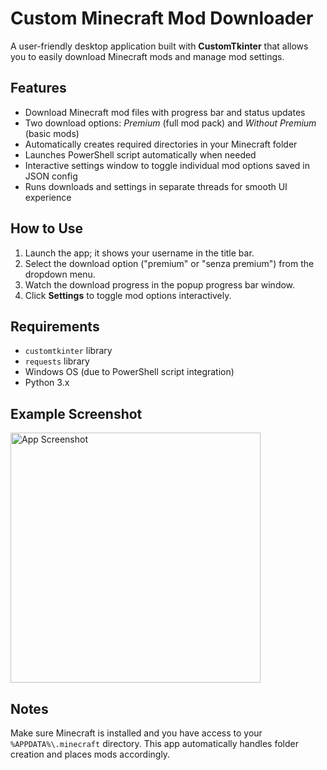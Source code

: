 <h1>Custom Minecraft Mod Downloader</h1>

<p>A user-friendly desktop application built with <strong>CustomTkinter</strong> that allows you to easily download Minecraft mods and manage mod settings.</p>

<h2>Features</h2>
<ul>
  <li>Download Minecraft mod files with progress bar and status updates</li>
  <li>Two download options: <em>Premium</em> (full mod pack) and <em>Without Premium</em> (basic mods)</li>
  <li>Automatically creates required directories in your Minecraft folder</li>
  <li>Launches PowerShell script automatically when needed</li>
  <li>Interactive settings window to toggle individual mod options saved in JSON config</li>
  <li>Runs downloads and settings in separate threads for smooth UI experience</li>
</ul>

<h2>How to Use</h2>
<ol>
  <li>Launch the app; it shows your username in the title bar.</li>
  <li>Select the download option ("premium" or "senza premium") from the dropdown menu.</li>
  <li>Watch the download progress in the popup progress bar window.</li>
  <li>Click <strong>Settings</strong> to toggle mod options interactively.</li>
</ol>

<h2>Requirements</h2>
<ul>
  <li><code>customtkinter</code> library</li>
  <li><code>requests</code> library</li>
  <li>Windows OS (due to PowerShell script integration)</li>
  <li>Python 3.x</li>
</ul>

<h2>Example Screenshot</h2>
<img src="https://i.imgur.com/2SGaM4e_d.webp?maxwidth=760&fidelity=grand" alt="App Screenshot" width="400"/>

<h2>Notes</h2>
<p>Make sure Minecraft is installed and you have access to your <code>%APPDATA%\.minecraft</code> directory. This app automatically handles folder creation and places mods accordingly.</p>

